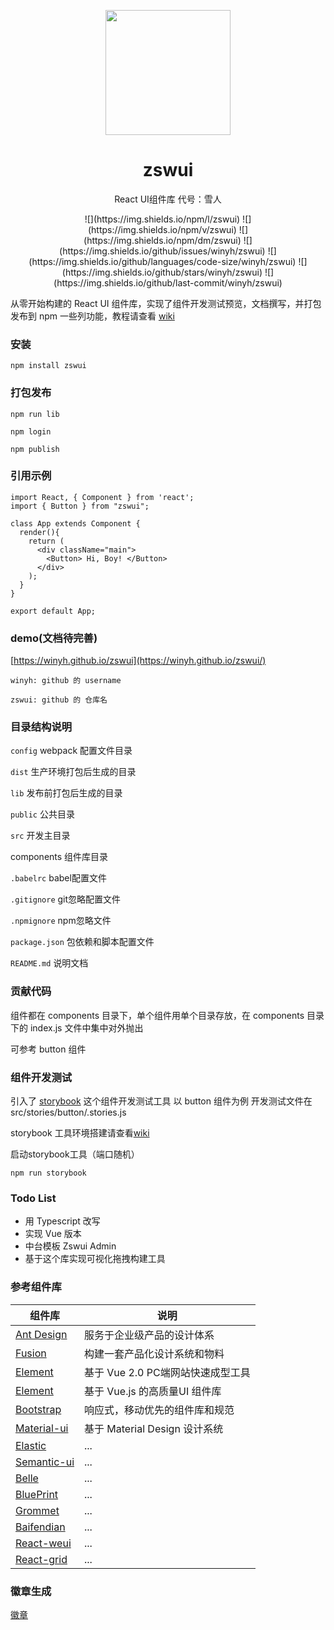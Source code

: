 <p align="center">
  <a href="https://winyh.github.io/zswui/">
    <img width="200" src="https://github.com/winyh/zswui/blob/master/public/snowman.svg">
  </a>
</p>

<h1 align="center">zswui</h1>

<p align="center">React UI组件库  代号：雪人</p>

<p align="center">
![](https://img.shields.io/npm/l/zswui) ![](https://img.shields.io/npm/v/zswui) ![](https://img.shields.io/npm/dm/zswui) ![](https://img.shields.io/github/issues/winyh/zswui) ![](https://img.shields.io/github/languages/code-size/winyh/zswui) ![](https://img.shields.io/github/stars/winyh/zswui) ![](https://img.shields.io/github/last-commit/winyh/zswui)
</p>


从零开始构建的 React UI 组件库，实现了组件开发测试预览，文档撰写，并打包发布到 npm 一些列功能，教程请查看 [wiki](https://github.com/winyh/zswui/wiki)

### 安装
```
npm install zswui
```

### 打包发布

```
npm run lib

npm login

npm publish
```

### 引用示例
```
import React, { Component } from 'react';
import { Button } from "zswui";

class App extends Component {
  render(){
    return (
      <div className="main">
        <Button> Hi, Boy! </Button>
      </div>
    );
  }
}

export default App;
```

### demo(文档待完善)

[https://winyh.github.io/zswui](https://winyh.github.io/zswui/)

```
winyh: github 的 username

zswui: github 的 仓库名
```

### 目录结构说明
`config` webpack 配置文件目录

`dist` 生产环境打包后生成的目录

`lib` 发布前打包后生成的目录

`public` 公共目录

`src` 开发主目录

components 组件库目录

`.babelrc` babel配置文件

`.gitignore` git忽略配置文件

`.npmignore` npm忽略文件

`package.json` 包依赖和脚本配置文件

`README.md` 说明文档

### 贡献代码
组件都在 components 目录下，单个组件用单个目录存放，在 components 目录下的 index.js 文件中集中对外抛出

可参考 button 组件

### 组件开发测试
引入了 [storybook](https://storybook.js.org/) 这个组件开发测试工具
以 button 组件为例
开发测试文件在src/stories/button/.stories.js

storybook 工具环境搭建请查看[wiki](https://github.com/winyh/zswui/wiki)

启动storybook工具（端口随机）
```
npm run storybook
```


### Todo List

* 用 Typescript 改写
* 实现 Vue 版本
* 中台模板 Zswui Admin
* 基于这个库实现可视化拖拽构建工具   


### 参考组件库

|  组件库   | 说明  |
|  ----  | ----  |
| [Ant Design](https://ant.design/index-cn)  | 服务于企业级产品的设计体系 |
| [Fusion](https://fusion.design/)  | 构建一套产品化设计系统和物料 |
| [Element](https://element.eleme.cn/2.0/#/zh-CN)  | 基于 Vue 2.0 PC端网站快速成型工具 |
| [Element](https://www.iviewui.com/)  | 基于 Vue.js 的高质量UI 组件库 |
| [Bootstrap](https://getbootstrap.com/)  | 响应式，移动优先的组件库和规范 |
| [Material-ui](https://material-ui.com/zh/) | 基于 Material Design 设计系统 |
| [Elastic](https://elastic.github.io/eui/#/)  | ... |
| [Semantic-ui](https://react.semantic-ui.com/)  | ... |
| [Belle](http://nikgraf.github.io/belle/#/?_k=niiywd)  | ... |
| [BluePrint](https://blueprintjs.com/)  | ... |
| [Grommet](https://v2.grommet.io/) | ... |
| [Baifendian](http://ui.baifendian.com/)  | ... |
| [React-weui](http://weui.github.io/react-weui/#/) | ... |
| [React-grid](https://github.com/STRML/react-grid-layout)  | ... |


### 徽章生成

[徽章](https://shields.io/)












